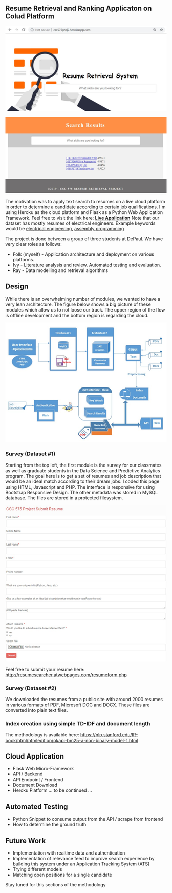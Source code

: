 ## Resume Retrieval and Ranking Applicaton on Colud Platform

<p>
<img src="resume-retrieval/resume-search-page.jpg">
</p>
<p>
<img src="resume-retrieval/resume-search-results.jpg">
</p>

The motivation was to apply text search to resumes on a live cloud platform in order to determine a candidate according to certain job qualifications. I'm using Heroku as the cloud platform and Flask as a Python Web Application Framework. Feel free to visit the link here:
<a href='https://resume-retrieval.herokuapp.com'>**Live Application**</a>
Note that our dataset has mostly resumes of electrical engineers. Example keywords would be <a href='https://resume-retrieval.herokuapp.com/?q=electrical+engineering'>electrical engineering</a>, <a href='https://resume-retrieval.herokuapp.com/?q=assemble+programming'>assembly programming</a>


The project is done between a group of three students at DePaul. We have very clear roles as follows:
* Folk (myself) - Application architecture and deployment on various platforms.
* Ivy - Literature analysis and review. Automated testing and evaluation.
* Ray - Data modelling and retrieval algorithms

## Design

While there is an overwhelming number of modules, we wanted to have a very lean architecture. The figure below shows a big picture of these modules which allow us to not loose our track. The upper region of the flow is offline development and the bottom region is regarding the cloud.

<p>
<img src="resume-retrieval/resume-retrieval-app-architecture.jpg"/>
</p>

### Survey (Dataset #1)
Starting from the top left, the first module is the survey for our classmates as well as graduate students in the Data Science and Predictive Analytics program. The goal here is to get a set of resumes and job description that would be an ideal match according to their dream jobs. I coded this page using HTML, Javascript and PHP. The interface is responsive for using Bootstrap Responsive Design. The other metadata was stored in MySQL database. The files are stored in a protected filesystem.

<p>
<img src="resume-retrieval/survey.jpg"/>
</p>

Feel free to submit your resume here:
<a href="http://resumesearcher.atwebpages.com/resumeform.php">http://resumesearcher.atwebpages.com/resumeform.php</a>

### Survey (Dataset #2)
We downloaded the resumes from a public site with around 2000 resumes in various formats of PDF, Microsoft DOC and DOCX. These files are converted into plain text files.

### Index creation using simple TD-IDF and document length
The methodology is available here: https://nlp.stanford.edu/IR-book/html/htmledition/okapi-bm25-a-non-binary-model-1.html

## Cloud Application
* Flask Web Micro-Framework
* API / Backend
* API Endpoint / Frontend
* Document Download
* Heroku Platform
... to be continued ...

## Automated Testing
* Python Snippet to consume output from the API / scrape from frontend
* How to determine the ground truth

## Future Work
* Implementation with realtime data and authentication
* Implementation of relevance feed to improve search experience by building this system under an Application Tracking System (ATS)
* Trying different models
* Matching open positions for a single candidate

Stay tuned for this sections of the methodology